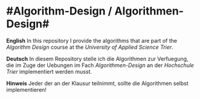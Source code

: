 #Algorithm-Design / Algorithmen-Design#
================
**English**
In this repository I provide the algorithms that are part of the *Algorithm Design* course at the *University of Applied Science Trier*.

**Deutsch**
In diesem Repository stelle ich die Algorithmen zur Verfuegung, die im Zuge der Uebungen im Fach *Algorithmen-Design* an der *Hochschule Trier* implementiert werden musst.

**Hinweis**
Jeder der an der Klausur teilnimmt, sollte die Algorithmen selbst implementieren!